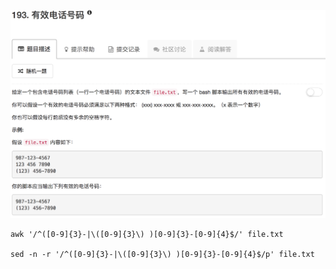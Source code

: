 ![](./problem.png)

```shell
awk '/^([0-9]{3}-|\([0-9]{3}\) )[0-9]{3}-[0-9]{4}$/' file.txt

sed -n -r '/^([0-9]{3}-|\([0-9]{3}\) )[0-9]{3}-[0-9]{4}$/p' file.txt
```

